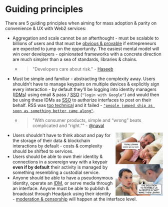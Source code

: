 # Guiding principles

There are 5 guiding principles when aiming for mass adoption & parity on convenience & UX with Web2 services:

- Aggregation and scale cannot be an afterthought - must be scalable to billions of users and that must be [obvious & provable](../implementation/scaling.md) if entrepreneurs are expected to jump on the opportunity. The easiest mental model will win over developers - opinionated frameworks with a concrete direction are much simpler than a sea of standards, libraries & chains.

    - >"Developers care about risk." - [Haseeb](https://haseebq.com/why-decentralization-isnt-as-important-as-you-think/)

- Must be simple and familiar - abstracting the complexity away. Users shouldn't have to manage keypairs on multiple devices & explicitly sign every interaction - by default they'll be logging into identity managers ([IDMs](../implementation/ecosystem/IDM.md)) using email & pass / [SSO](https://en.wikipedia.org/wiki/Single_sign-on) (`"login with Google"`) and would then be using these IDMs as [SSO](https://en.wikipedia.org/wiki/Single_sign-on) to authorize interfaces to post on their behalf. RSS was [too technical](https://twitter.com/mgsiegler/status/311992206716203008) and it failed - [`"people jumped ship as soon as something better came along"`](https://www.vice.com/en/article/a3mm4z/the-rise-and-demise-of-rss).

    - > "With consumer products, simple and “wrong” beats complicated and “right.”" - [@naval](https://twitter.com/naval/status/1542651322532384768)

<img src="../images/meme_make_them_learn.png" align="right" style="margin-left: 8px; width: 30%">

- Users shouldn't have to think about and pay for the storage of their data & blockchain interactions by default - costs & complexity should be shifted to services.
- Users should be able to own their identity & connections in a sovereign way with a keypair **even if by default** their activity is managed by something resembling a custodial service.
- Anyone should be able to have a pseudonymous identity, operate an [IDM](../implementation/ecosystem/IDM.md), or serve media through an interface. Anyone must be able to publish & broadcast through Headjack using their identity - [moderation & censorship](../implementation/ecosystem/moderation.md) will happen at the interface level.
